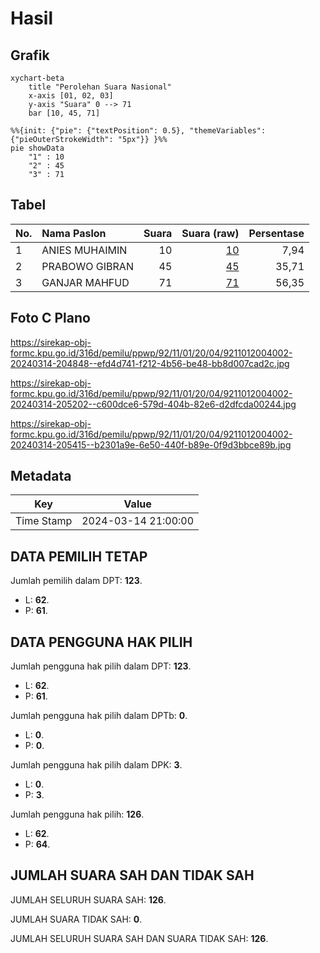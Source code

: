 # Hasil

## Grafik

```mermaid
xychart-beta
    title "Perolehan Suara Nasional"
    x-axis [01, 02, 03]
    y-axis "Suara" 0 --> 71
    bar [10, 45, 71]
```

```mermaid
%%{init: {"pie": {"textPosition": 0.5}, "themeVariables": {"pieOuterStrokeWidth": "5px"}} }%%
pie showData
    "1" : 10
    "2" : 45
    "3" : 71
```

## Tabel

| No. | Nama Paslon    | Suara | Suara (raw) | Persentase |
|:--- |:-------------- | -----:| -----------:| ----------:|
| 1   | ANIES MUHAIMIN | 10    | [10][p-1]   | 7,94       |
| 2   | PRABOWO GIBRAN | 45    | [45][p-2]   | 35,71      |
| 3   | GANJAR MAHFUD  | 71    | [71][p-3]   | 56,35      |


[p-1]: https://github.com/gigit-pemilu/pemilu-2024/blob/main/pilpres/hitung-suara/sub/92-papua-barat/sub/11-manokwari-selatan/sub/01-ransiki/sub/2004-tobou/sub/002-tps/sub/paslon-1.txt
[p-2]: https://github.com/gigit-pemilu/pemilu-2024/blob/main/pilpres/hitung-suara/sub/92-papua-barat/sub/11-manokwari-selatan/sub/01-ransiki/sub/2004-tobou/sub/002-tps/sub/paslon-2.txt
[p-3]: https://github.com/gigit-pemilu/pemilu-2024/blob/main/pilpres/hitung-suara/sub/92-papua-barat/sub/11-manokwari-selatan/sub/01-ransiki/sub/2004-tobou/sub/002-tps/sub/paslon-3.txt

## Foto C Plano

https://sirekap-obj-formc.kpu.go.id/316d/pemilu/ppwp/92/11/01/20/04/9211012004002-20240314-204848--efd4d741-f212-4b56-be48-bb8d007cad2c.jpg

https://sirekap-obj-formc.kpu.go.id/316d/pemilu/ppwp/92/11/01/20/04/9211012004002-20240314-205202--c600dce6-579d-404b-82e6-d2dfcda00244.jpg

https://sirekap-obj-formc.kpu.go.id/316d/pemilu/ppwp/92/11/01/20/04/9211012004002-20240314-205415--b2301a9e-6e50-440f-b89e-0f9d3bbce89b.jpg


## Metadata

| Key        | Value               |
| ---------- | ------------------- |
| Time Stamp | 2024-03-14 21:00:00 |


## DATA PEMILIH TETAP

Jumlah pemilih dalam DPT: **123**.
 * L: **62**.
 * P: **61**.

## DATA PENGGUNA HAK PILIH

Jumlah pengguna hak pilih dalam DPT: **123**.
 * L: **62**.
 * P: **61**.

Jumlah pengguna hak pilih dalam DPTb: **0**.
 * L: **0**.
 * P: **0**.

Jumlah pengguna hak pilih dalam DPK: **3**.
 * L: **0**.
 * P: **3**.

Jumlah pengguna hak pilih: **126**.
 * L: **62**.
 * P: **64**.

## JUMLAH SUARA SAH DAN TIDAK SAH

JUMLAH SELURUH SUARA SAH: **126**.

JUMLAH SUARA TIDAK SAH: **0**.

JUMLAH SELURUH SUARA SAH DAN SUARA TIDAK SAH: **126**.


